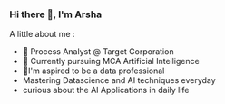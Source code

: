 ### Hi there 👋, I'm Arsha

A little about me :

- 🔭 Process Analyst @ Target Corporation
- 🌱 Currently pursuing MCA Artificial Intelligence
- 👯I'm aspired to be a data professional
- Mastering Datascience and AI techniques everyday
- curious about the AI Applications in daily life
